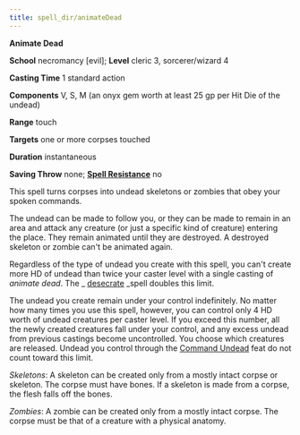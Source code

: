 ```yaml
---
title: spell_dir/animateDead
---
```

 **Animate Dead**

**School** necromancy [evil]; **Level** cleric 3, sorcerer/wizard 4

**Casting Time** 1 standard action

**Components** V, S, M (an onyx gem worth at least 25 gp per Hit Die of the undead)

**Range** touch

**Targets** one or more corpses touched

**Duration** instantaneous

**Saving Throw** none; **[Spell Resistance](../glossary#_spell-resistance)** no

This spell turns corpses into undead skeletons or zombies that obey your spoken commands.

The undead can be made to follow you, or they can be made to remain in an area and attack any creature (or just a specific kind of creature) entering the place. They remain animated until they are destroyed. A destroyed skeleton or zombie can't be animated again.

Regardless of the type of undead you create with this spell, you can't create more HD of undead than twice your caster level with a single casting of _animate dead_. The _ [desecrate](desecrate#_desecrate) _spell doubles this limit.

The undead you create remain under your control indefinitely. No matter how many times you use this spell, however, you can control only 4 HD worth of undead creatures per caster level. If you exceed this number, all the newly created creatures fall under your control, and any excess undead from previous castings become uncontrolled. You choose which creatures are released. Undead you control through the [Command Undead](../feats#_command-undead) feat do not count toward this limit.

_Skeletons_: A skeleton can be created only from a mostly intact corpse or skeleton. The corpse must have bones. If a skeleton is made from a corpse, the flesh falls off the bones.

_Zombies_: A zombie can be created only from a mostly intact corpse. The corpse must be that of a creature with a physical anatomy.

